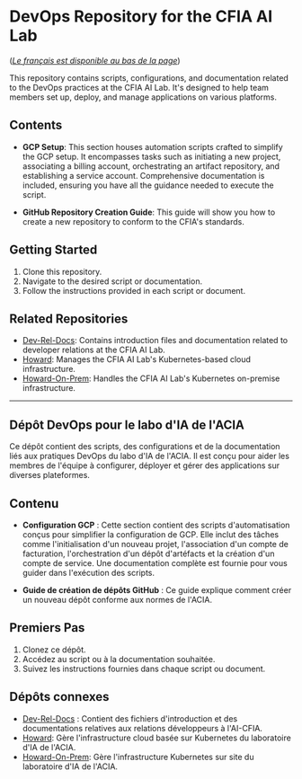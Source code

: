 # DevOps Repository for the CFIA AI Lab

([*Le français est disponible au bas de la
page*](#dépôt-devops-pour-le-labo-dia-de-lacia))

This repository contains scripts, configurations, and documentation related to
the DevOps practices at the CFIA AI Lab. It's designed to help team members set
up, deploy, and manage applications on various platforms.

## Contents

- **GCP Setup**: This section houses automation scripts crafted to simplify the
  GCP setup. It encompasses tasks such as initiating a new project, associating
  a billing account, orchestrating an artifact repository, and establishing a
  service account. Comprehensive documentation is included, ensuring you have
  all the guidance needed to execute the script.

- **GitHub Repository Creation Guide**: This guide will show you how to create a
  new repository to conform to the CFIA's standards.

## Getting Started

1. Clone this repository.
2. Navigate to the desired script or documentation.
3. Follow the instructions provided in each script or document.

## Related Repositories

- [Dev-Rel-Docs](https://github.com/ai-cfia/dev-rel-docs): Contains introduction
  files and documentation related to developer relations at the CFIA AI Lab.
- [Howard](https://github.com/ai-cfia/howard): Manages the CFIA AI Lab's
  Kubernetes-based cloud infrastructure.
- [Howard-On-Prem](https://github.com/ai-cfia/howard-on-prem): Handles the CFIA
  AI Lab's Kubernetes on-premise infrastructure.

---

## Dépôt DevOps pour le labo d'IA de l'ACIA

Ce dépôt contient des scripts, des configurations et de la documentation liés
aux pratiques DevOps du labo d'IA de l'ACIA. Il est conçu pour aider les membres
de l'équipe à configurer, déployer et gérer des applications sur diverses
plateformes.

## Contenu

- **Configuration GCP** : Cette section contient des scripts d'automatisation
  conçus pour simplifier la configuration de GCP. Elle inclut des tâches comme
  l'initialisation d'un nouveau projet, l'association d'un compte de
  facturation, l'orchestration d'un dépôt d'artéfacts et la création d'un compte
  de service. Une documentation complète est fournie pour vous guider dans
  l'exécution des scripts.

- **Guide de création de dépôts GitHub** : Ce guide explique comment créer un
  nouveau dépôt conforme aux normes de l'ACIA.

## Premiers Pas

1. Clonez ce dépôt.
2. Accédez au script ou à la documentation souhaitée.
3. Suivez les instructions fournies dans chaque script ou document.

## Dépôts connexes

- [Dev-Rel-Docs](https://github.com/ai-cfia/dev-rel-docs) : Contient des
  fichiers d'introduction et des documentations relatives aux relations
  développeurs à l'AI-CFIA.
- [Howard](https://github.com/ai-cfia/howard): Gère l'infrastructure cloud basée
  sur Kubernetes du laboratoire d'IA de l'ACIA.
- [Howard-On-Prem](https://github.com/ai-cfia/howard-on-prem): Gère
  l'infrastructure Kubernetes sur site du laboratoire d'IA de l'ACIA.

